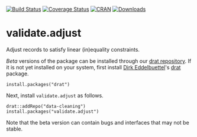 [![Build Status](https://travis-ci.org/data-cleaning/validate.adjust.svg?branch=master)](https://travis-ci.org/data-cleaning/validate.adjust)
[![Coverage Status](https://coveralls.io/repos/data-cleaning/validate.adjust/badge.svg?branch=master&service=github)](https://coveralls.io/github/data-cleaning/validate.adjust?branch=master)
[![CRAN](http://www.r-pkg.org/badges/version/validate.adjust)](http://cran.r-project.org/package=validate.adjust/)
[![Downloads](http://cranlogs.r-pkg.org/badges/validate.adjust)](http://www.r-pkg.org/pkg/validate.adjust) 

# validate.adjust

Adjust records to satisfy linear (in)equality constraints.

_Beta_ versions of the package can be installed through our [drat repository](https://github.com/data-cleaning/drat). If it is not yet installed on your system, first install [Dirk Eddelbuettel](http://dirk.eddelbuettel.com/)'s [drat](http://www.r-pkg.org/pkg/drat) package.
```
install.packages("drat")
```
Next, install `validate.adjust` as follows.
```
drat::addRepo("data-cleaning")
install.packages("validate.adjust")
```
Note that the beta version can contain bugs and interfaces that may not be stable.





